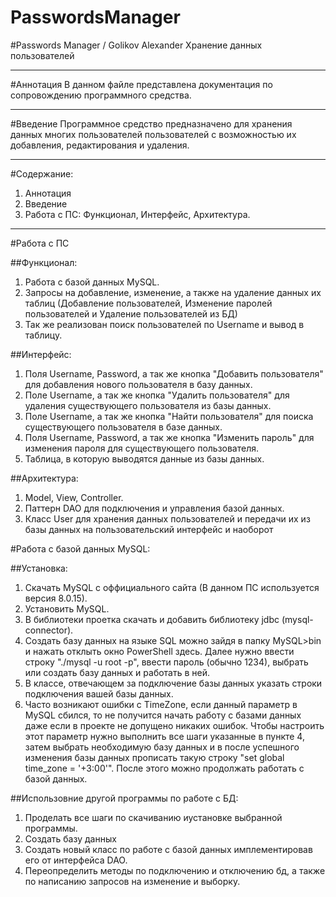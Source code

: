 # PasswordsManager
#Passwords Manager / Golikov Alexander 
Хранение данных пользователей
***
#Аннотация
В данном файле представлена документация по сопровождению программного средства.
***
#Введение
Программное средство предназначено для хранения данных многих пользователей 
пользователей с возможностью их добавления, редактирования и удаления.
***
#Содержание:
  1) Аннотация
  2) Введение
  3) Работа с ПС: Функционал, Интерфейс, Архитектура.
***
#Работа с ПС
  
  ##Функционал:
  1) Работа с базой данных MySQL.
  2) Запросы на добавление, изменение, а также на удаление данных их таблиц (Добавление пользователей, Изменение паролей пользователей и Удаление пользователей из БД)
  3) Так же реализован поиск пользователей по Username и вывод в таблицу.
  
  ##Интерфейс:
  1) Поля Username, Password, а так же кнопка "Добавить пользователя" для добавления нового пользователя в базу данных.
  2) Поле Username, а так же кнопка "Удалить пользователя" для удаления существующего пользователя из базы данных.
  3) Поле Username, а так же кнопка "Найти пользователя" для поиска существующего пользователя в базе данных.
  4) Поля Username, Password, а так же кнопка "Изменить пароль" для изменения пароля для существующего пользователя.
  5) Таблица, в которую выводятся данные из базы данных.
  
  ##Архитектура:
  1) Model, View, Controller.
  2) Паттерн DAO для подключения и управления базой данных.
  3) Класс User для хранения данных пользователей и передачи их из базы данных на пользовательский интерфейс и наоборот
  
#Работа с базой данных MySQL:

  ##Установка:
  1) Скачать MySQL с оффициального сайта (В данном ПС используется версия 8.0.15).
  2) Установить MySQL.
  3) В библиотеки проетка скачать и добавить библиотеку jdbc (mysql-connector).
  4) Создать базу данных на языке SQL можно зайдя в папку MySQL>bin и нажать отклыть окно PowerShell здесь. Далее нужно ввести строку "./mysql -u root -p", ввести пароль (обычно 1234), выбрать или создать базу данных и работать в ней.
  5) В классе, отвечающем за подключение базы данных указать строки подключения вашей базы данных.
  6) Часто возникают ошибки с TimeZone, если данный параметр в MySQL сбился, то не получится начать работу с базами данных даже если в проекте не допущено никаких ошибок. Чтобы настроить этот параметр нужно выполнить все шаги указанные в пункте 4, затем выбрать необходимую базу данных и в после успешного изменения базы данных прописать такую строку "set global time_zone = '+3:00'". После этого можно продолжать работать с базой данных.
  
  ##Использовние другой программы по работе с БД:
  1) Проделать все шаги по скачиванию иустановке выбранной программы.
  2) Создать базу данных
  3) Создать новый класс по работе с базой данных имплементировав его от интерфейса DAO.
  4) Переопределить методы по подключению и отключению бд, а также по написанию запросов на изменение и выборку.
  
